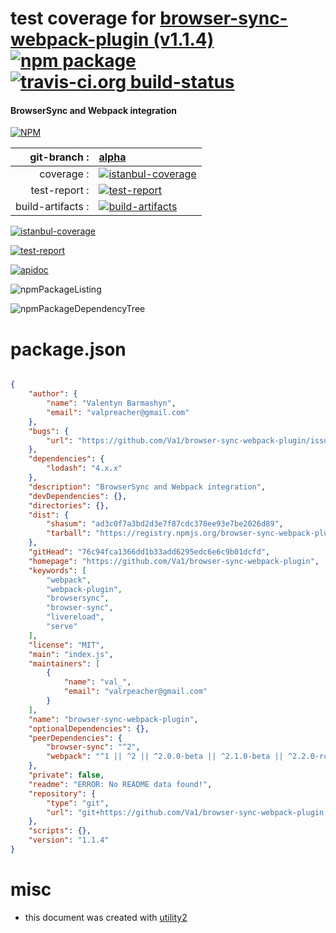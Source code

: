 # test coverage for  [browser-sync-webpack-plugin (v1.1.4)](https://github.com/Va1/browser-sync-webpack-plugin)  [![npm package](https://img.shields.io/npm/v/npmtest-browser-sync-webpack-plugin.svg?style=flat-square)](https://www.npmjs.org/package/npmtest-browser-sync-webpack-plugin) [![travis-ci.org build-status](https://api.travis-ci.org/npmtest/node-npmtest-browser-sync-webpack-plugin.svg)](https://travis-ci.org/npmtest/node-npmtest-browser-sync-webpack-plugin)
#### BrowserSync and Webpack integration

[![NPM](https://nodei.co/npm/browser-sync-webpack-plugin.png?downloads=true)](https://www.npmjs.com/package/browser-sync-webpack-plugin)

| git-branch : | [alpha](https://github.com/npmtest/node-npmtest-browser-sync-webpack-plugin/tree/alpha)|
|--:|:--|
| coverage : | [![istanbul-coverage](https://npmtest.github.io/node-npmtest-browser-sync-webpack-plugin/build/coverage.badge.svg)](https://npmtest.github.io/node-npmtest-browser-sync-webpack-plugin/build/coverage.html/index.html)|
| test-report : | [![test-report](https://npmtest.github.io/node-npmtest-browser-sync-webpack-plugin/build/test-report.badge.svg)](https://npmtest.github.io/node-npmtest-browser-sync-webpack-plugin/build/test-report.html)|
| build-artifacts : | [![build-artifacts](https://npmtest.github.io/node-npmtest-browser-sync-webpack-plugin/glyphicons_144_folder_open.png)](https://github.com/npmtest/node-npmtest-browser-sync-webpack-plugin/tree/gh-pages/build)|

[![istanbul-coverage](https://npmtest.github.io/node-npmtest-browser-sync-webpack-plugin/build/screenCapture.buildCustomOrg.browser.coverage.html.png)](https://npmtest.github.io/node-npmtest-browser-sync-webpack-plugin/build/coverage.html/index.html)

[![test-report](https://npmtest.github.io/node-npmtest-browser-sync-webpack-plugin/build/screenCapture.buildCustomOrg.browser.%252Fhome%252Ftravis%252Fbuild%252Fnpmtest%252Fnode-npmtest-browser-sync-webpack-plugin%252Ftmp%252Fbuild%252Ftest-report.html.png)](https://npmtest.github.io/node-npmtest-browser-sync-webpack-plugin/build/test-report.html)

[![apidoc](https://npmdoc.github.io/node-npmdoc-browser-sync-webpack-plugin/build/screenCapture.buildApidoc.browser.%252Fhome%252Ftravis%252Fbuild%252Fnpmdoc%252Fnode-npmdoc-browser-sync-webpack-plugin%252Ftmp%252Fbuild%252Fapidoc.html.png)](https://npmdoc.github.io/node-npmdoc-browser-sync-webpack-plugin/build/apidoc.html)

![npmPackageListing](https://npmtest.github.io/node-npmtest-browser-sync-webpack-plugin/build/screenCapture.npmPackageListing.svg)

![npmPackageDependencyTree](https://npmtest.github.io/node-npmtest-browser-sync-webpack-plugin/build/screenCapture.npmPackageDependencyTree.svg)



# package.json

```json

{
    "author": {
        "name": "Valentyn Barmashyn",
        "email": "valpreacher@gmail.com"
    },
    "bugs": {
        "url": "https://github.com/Va1/browser-sync-webpack-plugin/issues"
    },
    "dependencies": {
        "lodash": "4.x.x"
    },
    "description": "BrowserSync and Webpack integration",
    "devDependencies": {},
    "directories": {},
    "dist": {
        "shasum": "ad3c0f7a3bd2d3e7f87cdc378ee93e7be2026d89",
        "tarball": "https://registry.npmjs.org/browser-sync-webpack-plugin/-/browser-sync-webpack-plugin-1.1.4.tgz"
    },
    "gitHead": "76c94fca1366dd1b33add6295edc6e6c9b01dcfd",
    "homepage": "https://github.com/Va1/browser-sync-webpack-plugin",
    "keywords": [
        "webpack",
        "webpack-plugin",
        "browsersync",
        "browser-sync",
        "livereload",
        "serve"
    ],
    "license": "MIT",
    "main": "index.js",
    "maintainers": [
        {
            "name": "val_",
            "email": "valrpeacher@gmail.com"
        }
    ],
    "name": "browser-sync-webpack-plugin",
    "optionalDependencies": {},
    "peerDependencies": {
        "browser-sync": "^2",
        "webpack": "^1 || ^2 || ^2.0.0-beta || ^2.1.0-beta || ^2.2.0-rc.0"
    },
    "private": false,
    "readme": "ERROR: No README data found!",
    "repository": {
        "type": "git",
        "url": "git+https://github.com/Va1/browser-sync-webpack-plugin.git"
    },
    "scripts": {},
    "version": "1.1.4"
}
```



# misc
- this document was created with [utility2](https://github.com/kaizhu256/node-utility2)
